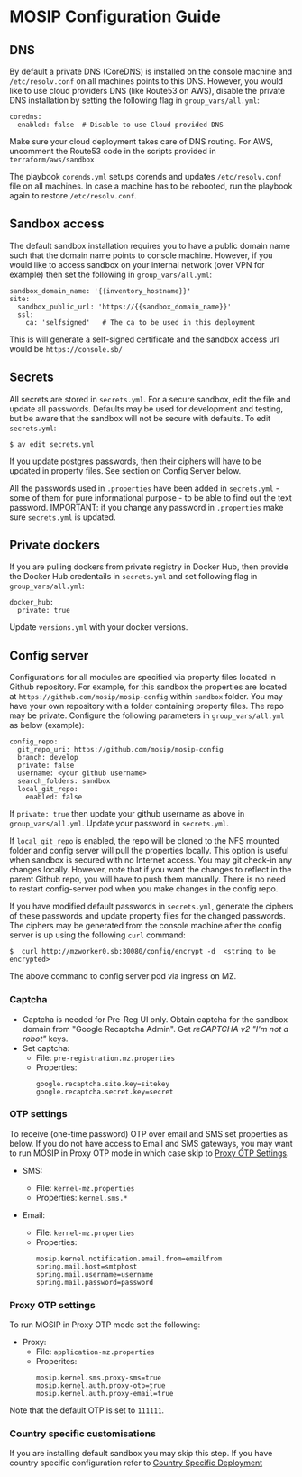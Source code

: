 # MOSIP Configuration Guide

## DNS
By default a private DNS (CoreDNS) is installed on the console machine and `/etc/resolv.conf` on all machines points to this DNS.  However, you would like to use cloud providers DNS (like Route53 on AWS), disable the private DNS installation by setting the following flag in `group_vars/all.yml`:
```
coredns:
  enabled: false  # Disable to use Cloud provided DNS 
```
Make sure your cloud deployment takes care of DNS routing.  For AWS, uncomment the Route53 code in the scripts provided in `terraform/aws/sandbox`

The playbook `corends.yml` setups corends and updates `/etc/resolv.conf` file on all machines.  In case a machine has to be rebooted, run the playbook again to restore `/etc/resolv.conf`.

## Sandbox access
The default sandbox installation requires you to have a public domain name such that the domain name points to console machine. However, if you would like to access sandbox on your internal network (over VPN for example) then set the following in `group_vars/all.yml`:
```
sandbox_domain_name: '{{inventory_hostname}}'
site:
  sandbox_public_url: 'https://{{sandbox_domain_name}}'
  ssl:
    ca: 'selfsigned'   # The ca to be used in this deployment
```
This is will generate a self-signed certificate and the sandbox access url would be `https://console.sb/` 

## Secrets
All secrets are stored in `secrets.yml`.  For a secure sandbox, edit the file and update all passwords.  Defaults may be used for development and testing, but be aware that the sandbox will not be secure with defaults. To edit `secrets.yml`:
```
$ av edit secrets.yml
```
If you update postgres passwords, then their ciphers will have to be updated in property files.  See section on Config Server below.

All the passwords used in `.properties` have been added in `secrets.yml` - some of them for pure informational purpose - to be able to find out the text password. IMPORTANT: if you change any password in `.properties` make sure `secrets.yml` is updated.

## Private dockers
If you are pulling dockers from private registry in Docker Hub, then provide the Docker Hub credentails in `secrets.yml` and set following flag in `group_vars/all.yml`:
```
docker_hub:
  private: true
```

Update `versions.yml` with your docker versions.

## Config server

Configurations for all modules are specified via property files located in Github repository. For example, for this sandbox the properties are located at `https://github.com/mosip/mosip-config` within `sandbox` folder. You may have your own repository with a folder containing property files. The repo may be private. Configure the following parameters in `group_vars/all.yml` as below (example):
```
config_repo:
  git_repo_uri: https://github.com/mosip/mosip-config 
  branch: develop
  private: false 
  username: <your github username>
  search_folders: sandbox 
  local_git_repo:
    enabled: false
```

If `private: true` then update your github username as above in `group_vars/all.yml`.  Update your password in `secrets.yml`.

If `local_git_repo` is enabled, the repo will be cloned to the NFS mounted folder and config server will pull the properties locally. This option is useful when sandbox is secured with no Internet access. You may git check-in any changes locally.  However, note that if you want the changes to reflect in the parent Github repo, you will have to push them manually.  There is no need to restart config-server pod when you make changes in the config repo.
  
If you have modified default passwords in `secrets.yml`, generate the ciphers of these passwords and update property files for the changed passwords. The ciphers may be generated from the console machine after the config server is up using the following `curl` command:
```
$  curl http://mzworker0.sb:30080/config/encrypt -d  <string to be encrypted>
```
The above command to config server pod via ingress on MZ.

### Captcha
* Captcha is needed for Pre-Reg UI only. Obtain captcha for the sandbox domain from "Google Recaptcha Admin".  Get _reCAPTCHA v2 "I'm not a robot"_ keys. 
* Set captcha:
  * File: `pre-registration.mz.properties`
  * Properties:
    ```
    google.recaptcha.site.key=sitekey
    google.recaptcha.secret.key=secret
    ```

### OTP settings
To receive (one-time password) OTP over email and SMS set properties as below.  If you do not have access to Email and SMS gateways, you may want to run MOSIP in Proxy OTP mode in which case skip to [Proxy OTP Settings](#proxy-otp-settings). 
* SMS:
  * File: `kernel-mz.properties`
  * Properties:  `kernel.sms.*`

* Email:
  * File: `kernel-mz.properties`
  * Properties:
    ```
    mosip.kernel.notification.email.from=emailfrom
    spring.mail.host=smtphost
    spring.mail.username=username
    spring.mail.password=password
    ```
### Proxy OTP settings

To run MOSIP in Proxy OTP mode set the following:
* Proxy: 
  * File: `application-mz.properties` 
  * Properites:
    ```
    mosip.kernel.sms.proxy-sms=true
    mosip.kernel.auth.proxy-otp=true
    mosip.kernel.auth.proxy-email=true
    ```
Note that the default OTP is set to `111111`.

### Country specific customisations
If you are installing default sandbox you may skip this step.  If you have country specific configuration refer to [Country Specific Deployment](country_deployment.md)

